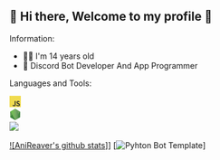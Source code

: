## 👋 Hi there, Welcome to my profile 👋

Information:

- 👨‍💻 I'm 14 years old
- 👾 Discord Bot Developer And App Programmer

Languages and Tools:

<code><a target="_blank" rel="noopener noreferrer" href="https://raw.githubusercontent.com/github/explore/80688e429a7d4ef2fca1e82350fe8e3517d3494d/topics/javascript/javascript.png"><img height="20" src="https://raw.githubusercontent.com/github/explore/80688e429a7d4ef2fca1e82350fe8e3517d3494d/topics/javascript/javascript.png" style="max-width:100%;"></a>
</code>
<code><a target="_blank" rel="noopener noreferrer" href="https://raw.githubusercontent.com/github/explore/80688e429a7d4ef2fca1e82350fe8e3517d3494d/topics/nodejs/nodejs.png"><img height="20" src="https://raw.githubusercontent.com/github/explore/80688e429a7d4ef2fca1e82350fe8e3517d3494d/topics/nodejs/nodejs.png" style="max-width:100%;"></a>
</code>
<code><a target="_blank" rel="noopener noreferrer" href="https://brandslogos.com/wp-content/uploads/images/large/python-logo.png"><img height="20" src="https://brandslogos.com/wp-content/uploads/images/large/python-logo.png" style="max-width:100%;"></a>
</code>

[![AniReaver's github stats]](https://github-readme-stats.vercel.app/api?username=ItsReaver&show_icons=true&theme=tokyonight)]
[![Pyhton Bot Template](https://github-readme-stats.vercel.app/api/pin/?username=ItsReaver&repo=Python-Bot-Template&show_owner=true&theme=tokyonight)]
